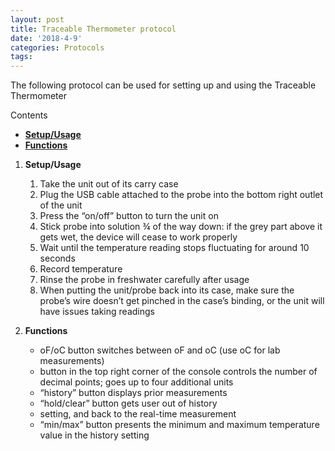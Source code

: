 ```yaml
---
layout: post
title: Traceable Thermometer protocol
date: '2018-4-9'
categories: Protocols
tags: 
---
```

The following protocol can be used for setting up and using the Traceable Thermometer

Contents

- [**Setup/Usage**](#Setup/Usage) 
- [**Functions**](#Functions) 


1. <a name="Setup/Usage"></a> **Setup/Usage**
	1. Take the unit out of its carry case
	2. Plug the USB cable attached to the probe into the bottom right outlet of the unit
	3. Press the “on/off” button to turn the unit on
	4. Stick probe into solution ¾ of the way down: if the grey part above it gets wet, the device will cease to work properly
	5. Wait until the temperature reading stops fluctuating for around 10 seconds
	6. Record temperature
	7. Rinse the probe in freshwater carefully after usage
	8. When putting the unit/probe back into its case, make sure the probe’s wire doesn’t get pinched in the case’s binding, or the unit will have issues taking readings
	

2. <a name="Functions"></a> **Functions**
	* oF/oC button switches between oF and oC (use oC for lab measurements)
	* button in the top right corner of the console controls the number of decimal points; goes up to four additional units
	* “history” button displays prior measurements
	* “hold/clear” button gets user out of history
	*  setting, and back to the real-time measurement
	* “min/max” button presents the minimum and maximum temperature value in the history setting
